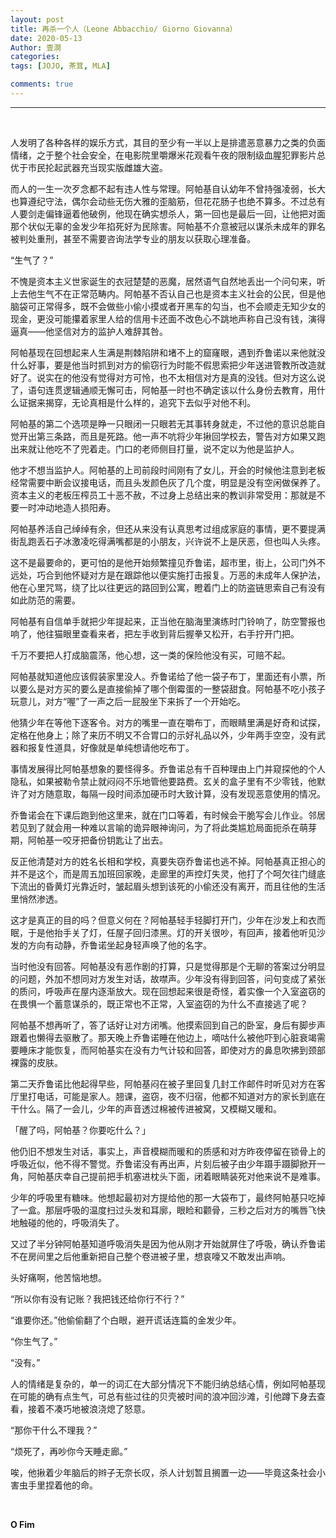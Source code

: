 ```yaml
---
layout: post
title: 再杀一个人（Leone Abbacchio/ Giorno Giovanna）
date: 2020-05-13
Author: 壹澗
categories: 
tags: [JOJO, 茶茸, MLA]

comments: true
--- 
```


***

<br/>

人发明了各种各样的娱乐方式，其目的至少有一半以上是排遣恶意暴力之类的负面情绪，之于整个社会安全，在电影院里嚼爆米花观看午夜的限制级血腥犯罪影片总优于市民抡起武器充当现实版雌雄大盗。

而人的一生一次歹念都不起有违人性与常理。阿帕基自认幼年不曾持强凌弱，长大也算遵纪守法，偶尔会动些无伤大雅的歪脑筋，但花花肠子也绝不算多。不过总有人要剑走偏锋逼着他破例，他现在确实想杀人，第一回也是最后一回，让他把对面那个状似无辜的金发少年掐死好为民除害。阿帕基不介意被冠以谋杀未成年的罪名被判处重刑，甚至不需要咨询法学专业的朋友以获取心理准备。

“生气了？”

不愧是资本主义世家诞生的衣冠楚楚的恶魔，居然语气自然地丢出一个问句来，听上去他生气不在正常范畴内。阿帕基不否认自己也是资本主义社会的公民，但是他脑袋可正常得多，既不会做些小偷小摸或者开黑车的勾当，也不会顺走无知少女的现金，更没可能攥着家里人给的信用卡还面不改色心不跳地声称自己没有钱，演得逼真——他坚信对方的监护人难辞其咎。

阿帕基现在回想起来人生满是荆棘陷阱和堵不上的窟窿眼，遇到乔鲁诺以来他就没什么好事，要是他当时抓到对方的偷窃行为时能不假思索把少年送进管教所改造就好了。说实在的他没有觉得对方可怜，也不太相信对方是真的没钱。但对方这么说了，语句连贯逻辑通顺无懈可击，阿帕基一时也不确定该以什么身份去教育，用什么证据来揭穿，无论真相是什么样的，追究下去似乎对他不利。

阿帕基的第二个选项是睁一只眼闭一只眼若无其事转身就走，不过他的意识总能自觉开出第三条路，而且是死路。他一声不吭将少年揪回学校去，警告对方如果又跑出来就让他吃不了兜着走。门口的老师侧目打量，说不定以为他是监护人。

他才不想当监护人。阿帕基的上司前段时间刚有了女儿，开会的时候他注意到老板经常需要中断会议接电话，而且头发颜色灰了几个度，明显是没有空闲做保养了。资本主义的老板压榨员工十恶不赦，不过身上总结出来的教训非常受用：那就是不要一时冲动地造人损阳寿。

阿帕基养活自己绰绰有余，但还从来没有认真思考过组成家庭的事情，更不要提满街乱跑丢石子冰激凌吃得满嘴都是的小朋友，兴许说不上是厌恶，但也叫人头疼。

这不是最要命的，更可怕的是他开始频繁撞见乔鲁诺，超市里，街上，公司门外不远处，巧合到他怀疑对方是在跟踪他以便实施打击报复。万恶的未成年人保护法，他在心里咒骂，绕了比以往更远的路回到公寓，瞪着门上的防盗链思索自己有没有如此防范的需要。

阿帕基有自信单手就把少年提起来，正当他在脑海里演练时门铃响了，防空警报也响了，他往猫眼里查看来者，把左手收到背后握拳又松开，右手拧开门把。

千万不要把人打成脑震荡，他心想，这一类的保险他没有买，可赔不起。

阿帕基就知道他应该假装家里没人。乔鲁诺给了他一袋子布丁，里面还有小票，所以要么是对方买的要么是直接偷掉了哪个倒霉蛋的一整袋甜食。阿帕基不吃小孩子玩意儿，对方“喔”了一声之后一屁股坐下来拆了一个开始吃。

他猜少年在等他下逐客令。对方的嘴里一直在嚼布丁，而眼睛里满是好奇和试探，定格在他身上；除了来历不明又不合胃口的示好礼品以外，少年两手空空，没有武器和报复性道具，好像就是单纯想请他吃布丁。

事情发展得比阿帕基想象的要怪得多。乔鲁诺总有千百种理由上门并窥探他的个人隐私，如果被勒令禁止就闷闷不乐地管他要路费。玄关的盒子里有不少零钱，他默许了对方随意取，每隔一段时间添加硬币时大致计算，没有发现恶意使用的情况。

乔鲁诺会在下课后跑到他这里来，就在门口等着，有时候会干脆写会儿作业。邻居若见到了就会用一种难以言喻的诡异眼神询问，为了将此类尴尬局面扼杀在萌芽期，阿帕基一咬牙把备份钥匙让了出去。

反正他清楚对方的姓名长相和学校，真要失窃乔鲁诺也逃不掉。阿帕基真正担心的并不是这个，而是周五加班回家晚，走廊里的声控灯失灵，他打了个呵欠往门缝底下流出的昏黄灯光靠近时，皱起眉头想到该死的小偷还没有离开，而且往他的生活里悄然渗透。

这才是真正的目的吗？但意义何在？阿帕基轻手轻脚打开门，少年在沙发上和衣而眠，于是他抬手关了灯，任屋子回归漆黑。灯的开关很吵，有回声，接着他听见沙发的方向有动静，乔鲁诺坐起身轻声唤了他的名字。

当时他没有回答。阿帕基没有恶作剧的打算，只是觉得那是个无聊的答案过分明显的问题，外加不想同对方发生对话，故噤声。少年没有得到回答，问句变成了紧张的质问，呼吸声在屋内逐渐放大。现在回想起来很是奇怪，着实像一个入室盗窃的在畏惧一个蓄意谋杀的，既正常也不正常，入室盗窃的为什么不直接逃了呢？

阿帕基不想再听了，答了话好让对方闭嘴。他摸索回到自己的卧室，身后有脚步声跟着也懒得去驱散了。那天晚上乔鲁诺睡在他边上，嘀咕什么被他吓到心脏衰竭需要睡床才能恢复，而阿帕基实在没有力气计较和回答，即使对方的鼻息吹拂到颈部裸露的皮肤。

第二天乔鲁诺比他起得早些，阿帕基闷在被子里回复几封工作邮件时听见对方在客厅里打电话，可能是家人。翘课，盗窃，夜不归宿，他都不知道对方的家长到底在干什么。隔了一会儿，少年的声音透过棉被传进被窝，又模糊又暖和。

「醒了吗，阿帕基？你要吃什么？」

他仍旧不想发生对话，事实上，声音模糊而暖和的质感和对方昨夜停留在锁骨上的呼吸近似，他不得不警觉。乔鲁诺没有再出声，片刻后被子由少年蹑手蹑脚掀开一角，阿帕基庆幸自己提前把手机塞进枕头下面，闭着眼睛装死对他来说不是难事。

少年的呼吸里有糖味。他想起最初对方提给他的那一大袋布丁，最终阿帕基只吃掉了一盒。那层呼吸的温度扫过头发和耳廓，眼睑和颧骨，三秒之后对方的嘴唇飞快地触碰的他的，呼吸消失了。

又过了半分钟阿帕基知道呼吸消失是因为他从刚才开始就屏住了呼吸，确认乔鲁诺不在房间里之后他重新把自己整个卷进被子里，想哀嚎又不敢发出声响。

头好痛啊，他苦恼地想。

“所以你有没有记账？我把钱还给你行不行？”

“谁要你还。”他偷偷翻了个白眼，避开谎话连篇的金发少年。

“你生气了。”

“没有。”

人的情绪是复杂的，单一的词汇在大部分情况下不能归纳总结心情，例如阿帕基现在可能的确有点生气，可总有些过往的贝壳被时间的浪冲回沙滩，引他蹲下身去查看，接着不凑巧地被浪浇熄了怒意。

“那你干什么不理我？”

“烦死了，再吵你今天睡走廊。”

唉，他揪着少年脑后的辫子无奈长叹，杀人计划暂且搁置一边——毕竟这条社会小害虫手里捏着他的命。

<br/>

**O Fim**
